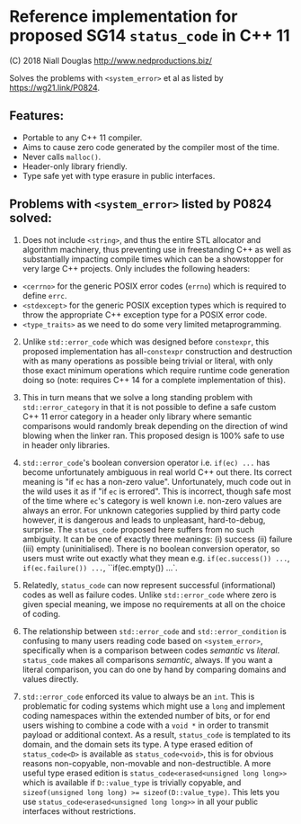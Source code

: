 # Reference implementation for proposed SG14 `status_code` in C++ 11

(C) 2018 Niall Douglas http://www.nedproductions.biz/

Solves the problems with `<system_error>` et al as listed by https://wg21.link/P0824.

## Features:

- Portable to any C++ 11 compiler.
- Aims to cause zero code generated by the compiler most of the time.
- Never calls `malloc()`.
- Header-only library friendly.
- Type safe yet with type erasure in public interfaces.

## Problems with `<system_error>` listed by P0824 solved:

1. Does not include `<string>`, and thus the entire STL allocator and algorithm
machinery, thus preventing use in freestanding C++ as well as substantially
impacting compile times which can be a showstopper for very large C++ projects.
Only includes the following headers:
 - `<cerrno>` for the generic POSIX error codes (`errno`) which is required to define `errc`.
 - `<stdexcept>` for the generic POSIX exception types which is required to throw
 the appropriate C++ exception type for a POSIX error code.
 - `<type_traits>` as we need to do some very limited metaprogramming.

2. Unlike `std::error_code` which was designed before `constexpr`, this proposed
implementation has all-`constexpr` construction and destruction with as many operations
as possible being trivial or literal, with only those exact minimum operations which
require runtime code generation doing so (note: requires C++ 14 for a complete
implementation of this).

3. This in turn means that we solve a long standing problem with `std::error_category`
in that it is not possible to define a safe custom C++ 11 error category in a header
only library where semantic comparisons would randomly break depending on the direction of wind
blowing when the linker ran. This proposed design is 100% safe to use in header only libraries.

4. `std::error_code`'s boolean conversion operator i.e. `if(ec) ...` has become
unfortunately ambiguous in real world C++ out there. Its correct meaning is
"if `ec` has a non-zero value". Unfortunately, much code out in the wild uses
it as if "if `ec` is errored". This is incorrect, though safe most of the time
where `ec`'s category is well known i.e. non-zero values are always an error. For
unknown categories supplied by third party code however, it is dangerous and leads
to unpleasant, hard-to-debug, surprise.
 The `status_code` proposed here suffers from no such ambiguity. It can be one of
exactly three meanings: (i) success (ii) failure (iii) empty (uninitialised). There
is no boolean conversion operator, so users must write out exactly what they mean
e.g. `if(ec.success()) ...`, `if(ec.failure()) ...`, ``if(ec.empty()) ...`.

5. Relatedly, `status_code` can now represent successful (informational) codes as
well as failure codes. Unlike `std::error_code` where zero is given special meaning,
we impose no requirements at all on the choice of coding.

6. The relationship between `std::error_code` and `std::error_condition` is
confusing to many users reading code based on `<system_error>`, specifically when is
a comparison between codes *semantic* vs *literal*. `status_code` makes all
comparisons *semantic*, always. If you want a literal comparison, you can do one
by hand by comparing domains and values directly.

7. `std::error_code` enforced its value to always be an `int`. This is problematic
for coding systems which might use a `long` and implement coding namespaces within
the extended number of bits, or for end users wishing to combine a code with a `void *`
in order to transmit payload or additional context. As a result, `status_code` is
templated to its domain, and the domain sets its type. A type erased edition of
`status_code<D>` is available as `status_code<void>`, this is for obvious reasons
non-copyable, non-movable and non-destructible.
 A more useful type erased edition is `status_code<erased<unsigned long long>>` 
which is available if `D::value_type` is trivially copyable, and
`sizeof(unsigned long long) >= sizeof(D::value_type)`. This lets you use
`status_code<erased<unsigned long long>>` in all your public interfaces without
restrictions.


